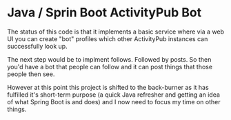 # Java / Sprin Boot ActivityPub Bot 

The status of this code is that it implements a basic service where via a web
UI you can create "bot" profiles which other ActivityPub instances can
successfully look up.

The next step would be to implment follows. Followed by posts. So then you'd
have a bot that people can follow and it can post things that those people then
see.

However at this point this project is shifted to the back-burner as it has
fulfilled it's short-term purpose (a quick Java refresher and getting an idea
of what Spring Boot is and does) and I now need to focus my time on other
things.
